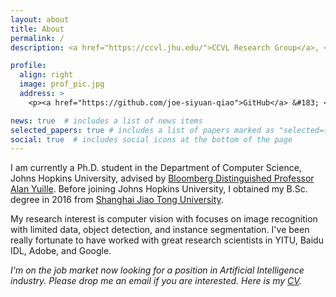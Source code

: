 ```yaml
---
layout: about
title: About
permalink: /
description: <a href="https://ccvl.jhu.edu/">CCVL Research Group</a>, <a href="https://www.jhu.edu/">Johns Hopkins University</a>

profile:
  align: right
  image: prof_pic.jpg
  address: >
    <p><a href="https://github.com/joe-siyuan-qiao">GitHub</a> &#183; <a href="https://scholar.google.com/citations?user=6Hfk-90AAAAJ">Google Scholar</a></p>

news: true  # includes a list of news items
selected_papers: true # includes a list of papers marked as "selected={true}"
social: true  # includes social icons at the bottom of the page
---
```


I am currently a Ph.D. student in the Department of Computer Science, Johns Hopkins University, advised by <a href="https://en.wikipedia.org/wiki/Bloomberg_Distinguished_Professorships" target="_blank">Bloomberg Distinguished Professor</a> <a href="http://cs.jhu.edu/~ayuille/" target="_blank">Alan Yuille</a>.
Before joining Johns Hopkins University, I obtained my B.Sc. degree in 2016 from <a href="http://www.sjtu.edu.cn" target="_blank">Shanghai Jiao Tong University</a>.

My research interest is computer vision with focuses on image recognition with limited data, object detection, and instance segmentation.
I've been really fortunate to have worked with great research scientists in YITU, Baidu IDL, Adobe, and Google. 

_I'm on the job market now looking for a position in Artificial Intelligence industry.
Please drop me an email if you are interested.
Here is my <a href="https://www.cs.jhu.edu/~syqiao/CV.pdf">CV</a>._

